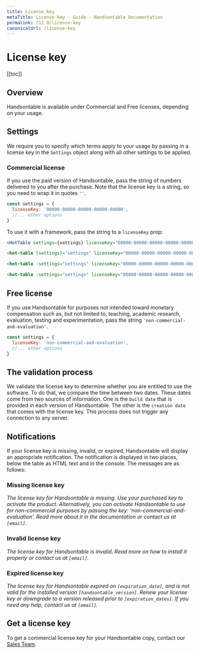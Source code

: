 ```yaml
---
title: License key
metaTitle: License key - Guide - Handsontable Documentation
permalink: /12.0/license-key
canonicalUrl: /license-key
---
```


# License key

[[toc]]

## Overview

Handsontable is available under Commercial and Free licenses, depending on your usage.

## Settings

We require you to specify which terms apply to your usage by passing in a license key in the `Settings` object along with all other settings to be applied.

### Commercial license

If you use the paid version of Handsontable, pass the string of numbers delivered to you after the purchase. Note that the license key is a string, so you need to wrap it in quotes `''`.

```js
const settings = {
  licenseKey: '00000-00000-00000-00000-00000',
  //... other options
}
```

To use it with a framework, pass the string to a `licenseKey` prop:

<code-group>
<code-block title="React" active>

```jsx
<HotTable settings={settings} licenseKey="00000-00000-00000-00000-00000" />
```

</code-block>
<code-block title="Angular">

```html
<hot-table [settings]="settings" licenseKey="00000-00000-00000-00000-00000"></hot-table>
```

</code-block>
<code-block title="Vue 2">

```html
<hot-table :settings="settings" licenseKey="00000-00000-00000-00000-00000" />
```

</code-block>
<code-block title="Vue 3">

```html
<hot-table :settings="settings" licenseKey="00000-00000-00000-00000-00000" />
```

</code-block>
</code-group>

## Free license

If you use Handsontable for purposes not intended toward monetary compensation such as, but not limited to, teaching, academic research, evaluation, testing and experimentation, pass the string  `'non-commercial-and-evaluation'`.

```js
const settings = {
  licenseKey: 'non-commercial-and-evaluation',
  //... other options
}
```

## The validation process

We validate the license key to determine whether you are entitled to use the software. To do that, we compare the time between two dates. These dates come from two sources of information. One is the `build date` that is provided in each version of Handsontable. The other is the `creation date` that comes with the license key. This process does not trigger any connection to any server.

## Notifications

If your license key is missing, invalid, or expired, Handsontable will display an appropriate notification. The notification is displayed in two places, below the table as HTML text and in the console. The messages are as follows:

### Missing license key

_The license key for Handsontable is missing. Use your purchased key to activate the product. Alternatively, you can activate Handsontable to use for non-commercial purposes by passing the key: ‘non-commercial-and-evaluation’.  Read more about it in the documentation or contact us at `[email]`._

### Invalid license key

_The license key for Handsontable is invalid.  Read more on how to install it properly or contact us at `[email]`._

### Expired license key

_The license key for Handsontable expired on `[expiration_date]`, and is not valid for the installed version `[handsontable_version]`.  Renew your license key or downgrade to a version released prior to `[expiration_dates]`. If you need any help, contact us at `[email]`._

## Get a license key

To get a commercial license key for your Handsontable copy, contact our [Sales Team](https://handsontable.com/get-a-quote).
